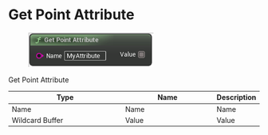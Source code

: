 # Get Point Attribute

<div align="left" data-full-width="false">

<figure><img src="Get_Point_Attribute.png" alt=""><figcaption></figcaption></figure>

</div>

Get Point Attribute

<table>
<thead><tr><th width="250">Type</th><th width="200">Name</th><th>Description</th></tr></thead>
<tbody>
<tr><td>Name</td><td>Name</td><td>Name</td></tr>
<tr><td>Wildcard Buffer</td><td>Value</td><td>Value</td></tr>
</tbody>
</table>